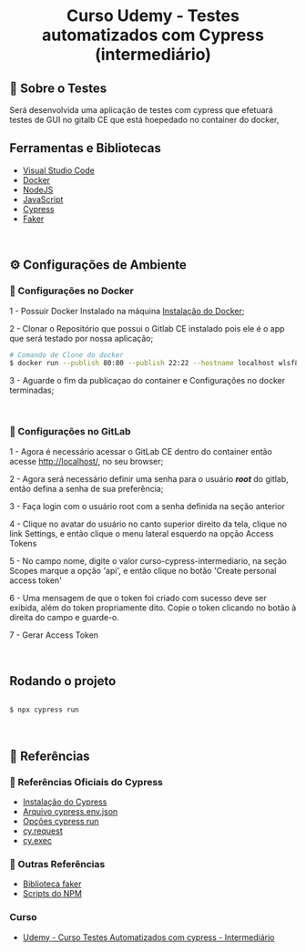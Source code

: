 <img align="center" scr="https://github.com/brunoeduardoferreira/cs-testes-automatizados-com-cypress-basico/blob/main/assets/cypress_logo.png"/>

<h1 align="center"> Curso Udemy - Testes automatizados com Cypress (intermediário) </h1>

## 🚀 Sobre o Testes
Será desenvolvida uma aplicação de testes com cypress que efetuará testes de GUI no gitalb CE que está hoepedado no container do docker, 

## Ferramentas e Bibliotecas

- [Visual Studio Code]()
- [Docker]()
- [NodeJS]()
- [JavaScript]()
- [Cypress](https://docs.cypress.io)
- [Faker](https://www.npmjs.com/package/faker)

<br/>

## ⚙️ Configurações de Ambiente

### 🔨 Configurações no Docker

1 - Possuir Docker Instalado na máquina [Instalação do Docker](https://docs.docker.com/get-docker/);

2 - Clonar o Repositório que possui o Gitlab CE instalado pois ele é o app 
que será testado por nossa aplicação;

```bash
# Comando de Clone do docker
$ docker run --publish 80:80 --publish 22:22 --hostname localhost wlsf82/gitlab-ce
``` 
3 - Aguarde o fim da publicaçao do container e Configurações no docker terminadas; 

<br/>

### 🔨 Configurações no GitLab
1 - Agora é necessário acessar o GitLab CE dentro do container então acesse [http://localhost/](http://localhost/), no seu browser;

2 - Agora será necessário definir uma senha para o usuário ***root*** do gitlab, então defina a senha de sua preferência;

3 - Faça login com o usuário root com a senha definida na seção anterior

4 - Clique no avatar do usuário no canto superior direito da tela, clique no link Settings, e então clique o menu lateral esquerdo na opção Access Tokens

5 - No campo nome, digite o valor curso-cypress-intermediario, na seção Scopes marque a opção 'api', e então clique no botão 'Create personal access token'

6 - Uma mensagem de que o token foi criado com sucesso deve ser exibida, além do token propriamente dito. Copie o token clicando no botão à direita do campo e guarde-o.

7 - Gerar Access Token

<br/>

## Rodando o projeto 
```bash

$ npx cypress run

```


<br/>


## 🔗 Referências

### 🔗 Referências Oficiais do Cypress
- [Instalação do Cypress](https://docs.cypress.io/guides/getting-started/installing-cypress#System-requirements)
- [Arquivo cypress.env.json](https://docs.cypress.io/guides/guides/environment-variables#Option-2-cypress-env-json)
- [Opções cypress run](https://docs.cypress.io/guides/guides/command-line#Commands)
- [cy.request](https://docs.cypress.io/api/commands/request#Syntax)
- [cy.exec](https://docs.cypress.io/api/commands/exec#Syntax)

### 🔗 Outras Referências
- [Biblioteca faker](https://www.npmjs.com/package/faker)
- [Scripts do NPM](https://docs.npmjs.com/cli/v7/using-npm/scripts) 

### Curso 
- [Udemy - Curso Testes Automatizados com cypress - Intermediário](https://www.udemy.com/course/testes-automatizados-com-cypress-intermediario/)
